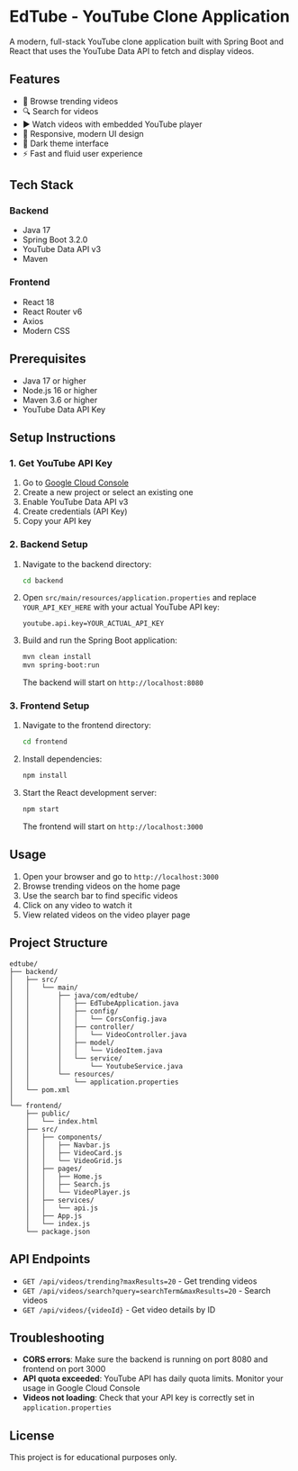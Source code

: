 # EdTube - YouTube Clone Application

A modern, full-stack YouTube clone application built with Spring Boot and React that uses the YouTube Data API to fetch and display videos.

## Features

- 🎥 Browse trending videos
- 🔍 Search for videos
- ▶️ Watch videos with embedded YouTube player
- 📱 Responsive, modern UI design
- 🎨 Dark theme interface
- ⚡ Fast and fluid user experience

## Tech Stack

### Backend
- Java 17
- Spring Boot 3.2.0
- YouTube Data API v3
- Maven

### Frontend
- React 18
- React Router v6
- Axios
- Modern CSS

## Prerequisites

- Java 17 or higher
- Node.js 16 or higher
- Maven 3.6 or higher
- YouTube Data API Key

## Setup Instructions

### 1. Get YouTube API Key

1. Go to [Google Cloud Console](https://console.cloud.google.com/)
2. Create a new project or select an existing one
3. Enable YouTube Data API v3
4. Create credentials (API Key)
5. Copy your API key

### 2. Backend Setup

1. Navigate to the backend directory:
   ```bash
   cd backend
   ```

2. Open `src/main/resources/application.properties` and replace `YOUR_API_KEY_HERE` with your actual YouTube API key:
   ```properties
   youtube.api.key=YOUR_ACTUAL_API_KEY
   ```

3. Build and run the Spring Boot application:
   ```bash
   mvn clean install
   mvn spring-boot:run
   ```

   The backend will start on `http://localhost:8080`

### 3. Frontend Setup

1. Navigate to the frontend directory:
   ```bash
   cd frontend
   ```

2. Install dependencies:
   ```bash
   npm install
   ```

3. Start the React development server:
   ```bash
   npm start
   ```

   The frontend will start on `http://localhost:3000`

## Usage

1. Open your browser and go to `http://localhost:3000`
2. Browse trending videos on the home page
3. Use the search bar to find specific videos
4. Click on any video to watch it
5. View related videos on the video player page

## Project Structure

```
edtube/
├── backend/
│   ├── src/
│   │   └── main/
│   │       ├── java/com/edtube/
│   │       │   ├── EdTubeApplication.java
│   │       │   ├── config/
│   │       │   │   └── CorsConfig.java
│   │       │   ├── controller/
│   │       │   │   └── VideoController.java
│   │       │   ├── model/
│   │       │   │   └── VideoItem.java
│   │       │   └── service/
│   │       │       └── YoutubeService.java
│   │       └── resources/
│   │           └── application.properties
│   └── pom.xml
│
└── frontend/
    ├── public/
    │   └── index.html
    ├── src/
    │   ├── components/
    │   │   ├── Navbar.js
    │   │   ├── VideoCard.js
    │   │   └── VideoGrid.js
    │   ├── pages/
    │   │   ├── Home.js
    │   │   ├── Search.js
    │   │   └── VideoPlayer.js
    │   ├── services/
    │   │   └── api.js
    │   ├── App.js
    │   └── index.js
    └── package.json
```

## API Endpoints

- `GET /api/videos/trending?maxResults=20` - Get trending videos
- `GET /api/videos/search?query=searchTerm&maxResults=20` - Search videos
- `GET /api/videos/{videoId}` - Get video details by ID

## Troubleshooting

- **CORS errors**: Make sure the backend is running on port 8080 and frontend on port 3000
- **API quota exceeded**: YouTube API has daily quota limits. Monitor your usage in Google Cloud Console
- **Videos not loading**: Check that your API key is correctly set in `application.properties`

## License

This project is for educational purposes only.
